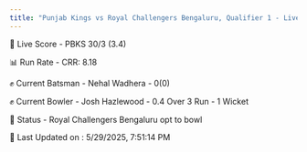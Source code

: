 ```yaml
---
title: "Punjab Kings vs Royal Challengers Bengaluru, Qualifier 1 - Live Cricket Score"
---
```


🔴 Live Score - PBKS 30/3 (3.4)  

📊 Run Rate - CRR: 8.18  

✊ Current Batsman - Nehal Wadhera - 0(0)  

✊ Current Bowler - Josh Hazlewood - 0.4 Over 3 Run - 1 Wicket  

📑 Status - Royal Challengers Bengaluru opt to bowl

📝 Last Updated on : 5/29/2025, 7:51:14 PM  

